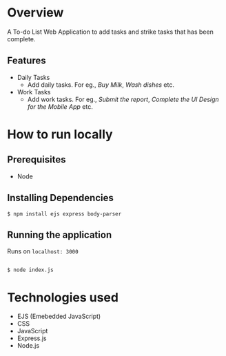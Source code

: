 # Overview

A To-do List Web Application to add tasks and strike tasks that has been complete.

## Features

- Daily Tasks
  - Add daily tasks. For eg., _Buy Milk_, _Wash dishes_ etc.
- Work Tasks
  - Add work tasks. For eg., _Submit the report_, _Complete the UI Design for the Mobile App_ etc.

# How to run locally

## Prerequisites

- Node

## Installing Dependencies

```
$ npm install ejs express body-parser

```

## Running the application

Runs on `localhost: 3000`

```

$ node index.js

```

# Technologies used

- EJS (Emebedded JavaScript)
- CSS
- JavaScript
- Express.js
- Node.js
